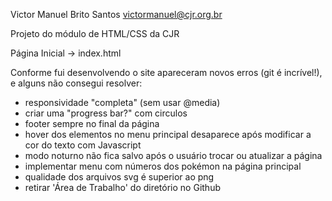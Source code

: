 Victor Manuel Brito Santos
victormanuel@cjr.org.br

Projeto do módulo de HTML/CSS da CJR

Página Inicial -> index.html

Conforme fui desenvolvendo o site apareceram novos erros (git é incrível!), e alguns não consegui resolver:

- responsividade "completa" (sem usar @media)
- criar uma "progress bar?" com circulos
- footer sempre no final da página
- hover dos elementos no menu principal desaparece após modificar a cor do texto com Javascript
- modo noturno não fica salvo após o usuário trocar ou atualizar a página
- implementar menu com números dos pokémon na página principal
- qualidade dos arquivos svg é superior ao png
- retirar 'Área de Trabalho' do diretório no Github